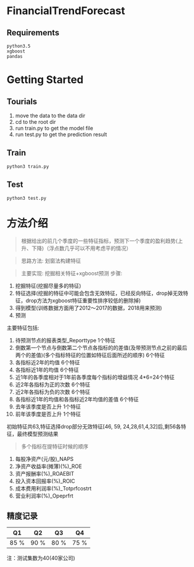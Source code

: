 # FinancialTrendForecast


## Requirements
```
python3.5
xgboost
pandas
```

# Getting Started
## Tourials
1. move the data to the data dir
2. cd to the root dir
3. run train.py to get the model file
4. run test.py to get the prediction result  


## Train
```
python3 train.py
```

## Test
```
python3 test.py
```



# 方法介绍
> 根据给出的前几个季度的一些特征指标，预测下一个季度的盈利趋势(上升、下降)（浮点数几乎可以不用考虑平的情况）

>思路方法: 划窗法构建特征

>主要实现: 挖掘相关特征+xgboost预测
步骤:
1. 挖掘特征(挖掘尽量多的特征)
2. 特征选择(挖掘的特征中可能会包含无效特征，已经反向特征，drop掉无效特征，drop方法为xgboost特征重要性排序较低的删除掉)
3. 得到模型(训练数据方面用了2012～2017的数据，2018用来预测)
4. 预测

主要特征包括:
1. 待预测节点的报表类型_Reporttype   1个特征
2. 倒数第一个节点与倒数第二个节点各指标的的差值(及带预测节点之前的最后两个的差值)(多个指标特征的位置如特征后面所述的顺序)  6个特征
3. 各指标近2年的均值  6个特征
4. 各指标近1年的均值  6个特征
5. 近1年的各季度相对于1年前各季度每个指标的增益情况  4*6=24个特征
6. 近2年各指标为正的次数  6个特征
7. 近2年各指标为负的次数  6个特征
8. 各指标近1年的均值和各指标近2年均值的差值   6个特征
9. 去年该季度是否上升    1个特征
10. 前年该季度是否上升   1个特征


初始特征共63,特征选择drop部分无效特征[46, 59, 24,28,61,4,32]后,剩56各特征，最终模型预测结果



>多个指标在提特征时候的顺序
1. 每股净资产(元/股)_NAPS
2. 净资产收益率(摊薄)(%)_ROE
3. 资产报酬率(%)_ROAEBIT
4. 投入资本回报率(%)_ROIC
5. 成本费用利润率(%)_Totprfcostrt
6. 营业利润率(%)_Opeprfrt

## 精度记录
| Q1 | Q2 | Q3 | Q4 |
|:-:|:-:|:-:|:-:|
| 85 % | 90 % | 80 % | 75 % |

注：测试集数为40(40家公司)
